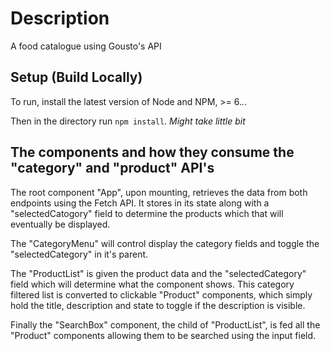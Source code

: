 Description
====================

A food catalogue using Gousto's API

Setup (Build Locally)
---------------------

To run, install the latest version of Node and NPM, >= 6.*.*.

Then in the directory run ```npm install```. *Might take little bit*

The components and how they consume the "category" and "product" API's
---------------------

The root component "App", upon mounting, retrieves the data from both endpoints using the Fetch API.
It stores in its state along with a "selectedCatogory" field to determine the products which that will eventually be displayed.

The "CategoryMenu" will control display the category fields and toggle the "selectedCategory" in it's parent.

The "ProductList" is given the product data and the "selectedCategory" field which will determine what the component shows.
This category filtered list is converted to clickable "Product" components, which simply hold the title, description and state to toggle if the description is visible.

Finally the "SearchBox" component, the child of "ProductList", is fed all the "Product" components
allowing them to be searched using the input field. 